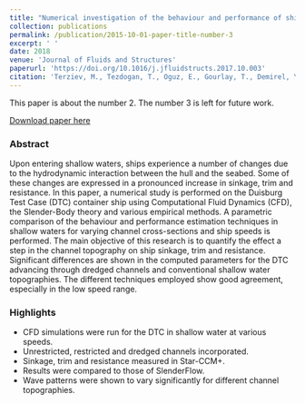 ```yaml
---
title: "Numerical investigation of the behaviour and performance of ships advancing through restricted shallow waters"
collection: publications
permalink: /publication/2015-10-01-paper-title-number-3
excerpt: ' '
date: 2018
venue: 'Journal of Fluids and Structures'
paperurl: 'https://doi.org/10.1016/j.jfluidstructs.2017.10.003'
citation: 'Terziev, M., Tezdogan, T., Oguz, E., Gourlay, T., Demirel, Y.K. and Incecik, A., 2018. Numerical investigation of the behaviour and performance of ships advancing through restricted shallow waters. Journal of Fluids and Structures, 76, pp.185-215.'
---
```

This paper is about the number 2. The number 3 is left for future work.

[Download paper here](https://doi.org/10.1016/j.jfluidstructs.2017.10.003)

### Abstract
Upon entering shallow waters, ships experience a number of changes due to the hydrodynamic interaction between the hull and the seabed. Some of these changes are expressed in a pronounced increase in sinkage, trim and resistance. In this paper, a numerical study is performed on the Duisburg Test Case (DTC) container ship using Computational Fluid Dynamics (CFD), the Slender-Body theory and various empirical methods. A parametric comparison of the behaviour and performance estimation techniques in shallow waters for varying channel cross-sections and ship speeds is performed. The main objective of this research is to quantify the effect a step in the channel topography on ship sinkage, trim and resistance. Significant differences are shown in the computed parameters for the DTC advancing through dredged channels and conventional shallow water topographies. The different techniques employed show good agreement, especially in the low speed range.

### Highlights
 - CFD simulations were run for the DTC in shallow water at various speeds.
 - Unrestricted, restricted and dredged channels incorporated.
 - Sinkage, trim and resistance measured in Star-CCM+.
 - Results were compared to those of SlenderFlow.
 - Wave patterns were shown to vary significantly for different channel topographies.
